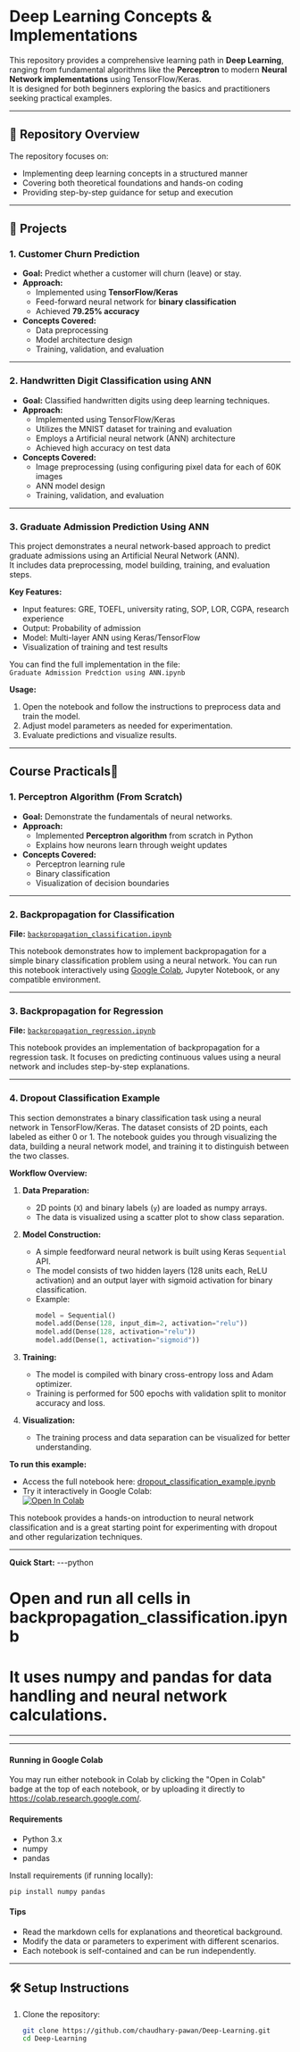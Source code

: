 # Deep Learning Concepts & Implementations

This repository provides a comprehensive learning path in **Deep Learning**, ranging from fundamental algorithms like the **Perceptron** to modern **Neural Network implementations** using TensorFlow/Keras.  
It is designed for both beginners exploring the basics and practitioners seeking practical examples.

---

## 📂 Repository Overview
The repository focuses on:
- Implementing deep learning concepts in a structured manner
- Covering both theoretical foundations and hands-on coding
- Providing step-by-step guidance for setup and execution

---

## 🚀 Projects

### 1. Customer Churn Prediction
- **Goal:** Predict whether a customer will churn (leave) or stay.  
- **Approach:**  
  - Implemented using **TensorFlow/Keras**  
  - Feed-forward neural network for **binary classification**  
  - Achieved **79.25% accuracy**  
- **Concepts Covered:**  
  - Data preprocessing  
  - Model architecture design  
  - Training, validation, and evaluation  

---



### 2. Handwritten Digit Classification using ANN
- **Goal:** Classified handwritten digits using deep learning techniques.
- **Approach:**  
  - Implemented using TensorFlow/Keras  
  - Utilizes the MNIST dataset for training and evaluation  
  - Employs a Artificial neural network (ANN) architecture  
  - Achieved high accuracy on test data  
- **Concepts Covered:**  
  - Image preprocessing (using configuring pixel data for each of 60K images  
  - ANN model design  
  - Training, validation, and evaluation
 
---

### 3. Graduate Admission Prediction Using ANN

This project demonstrates a neural network-based approach to predict graduate admissions using an Artificial Neural Network (ANN).  
It includes data preprocessing, model building, training, and evaluation steps.

**Key Features:**
- Input features: GRE, TOEFL, university rating, SOP, LOR, CGPA, research experience
- Output: Probability of admission
- Model: Multi-layer ANN using Keras/TensorFlow
- Visualization of training and test results

You can find the full implementation in the file:  
`Graduate Admission Predction using ANN.ipynb`  

**Usage:**
1. Open the notebook and follow the instructions to preprocess data and train the model.
2. Adjust model parameters as needed for experimentation.
3. Evaluate predictions and visualize results.

---

## Course Practicals📑

### 1. Perceptron Algorithm (From Scratch)
- **Goal:** Demonstrate the fundamentals of neural networks.  
- **Approach:**  
  - Implemented **Perceptron algorithm** from scratch in Python  
  - Explains how neurons learn through weight updates  
- **Concepts Covered:**  
  - Perceptron learning rule  
  - Binary classification  
  - Visualization of decision boundaries  

---


### 2. Backpropagation for Classification

**File:** [`backpropagation_classification.ipynb`](backpropagation_classification.ipynb)

This notebook demonstrates how to implement backpropagation for a simple binary classification problem using a neural network. You can run this notebook interactively using [Google Colab](https://colab.research.google.com/), Jupyter Notebook, or any compatible environment.


---

### 3. Backpropagation for Regression

**File:** [`backpropagation_regression.ipynb`](backpropagation_regression.ipynb)

This notebook provides an implementation of backpropagation for a regression task. It focuses on predicting continuous values using a neural network and includes step-by-step explanations.

---


### 4. Dropout Classification Example

This section demonstrates a binary classification task using a neural network in TensorFlow/Keras. The dataset consists of 2D points, each labeled as either 0 or 1. The notebook guides you through visualizing the data, building a neural network model, and training it to distinguish between the two classes.

**Workflow Overview:**
1. **Data Preparation:**  
   - 2D points (`X`) and binary labels (`y`) are loaded as numpy arrays.
   - The data is visualized using a scatter plot to show class separation.

2. **Model Construction:**  
   - A simple feedforward neural network is built using Keras `Sequential` API.
   - The model consists of two hidden layers (128 units each, ReLU activation) and an output layer with sigmoid activation for binary classification.
   - Example:
     ```python
     model = Sequential()
     model.add(Dense(128, input_dim=2, activation="relu"))
     model.add(Dense(128, activation="relu"))
     model.add(Dense(1, activation="sigmoid"))
     ```

3. **Training:**  
   - The model is compiled with binary cross-entropy loss and Adam optimizer.
   - Training is performed for 500 epochs with validation split to monitor accuracy and loss.

4. **Visualization:**  
   - The training process and data separation can be visualized for better understanding.

**To run this example:**
- Access the full notebook here: [dropout_classification_example.ipynb](https://github.com/chaudhary-pawan/Deep-Learning/blob/main/dropout_classification_example.ipynb)
- Try it interactively in Google Colab:  
  [![Open In Colab](https://colab.research.google.com/assets/colab-badge.svg)](https://colab.research.google.com/github/chaudhary-pawan/Deep-Learning/blob/main/dropout_classification_example.ipynb)

This notebook provides a hands-on introduction to neural network classification and is a great starting point for experimenting with dropout and other regularization techniques.


---


**Quick Start:**
---python
# Open and run all cells in backpropagation_classification.ipynb
# It uses numpy and pandas for data handling and neural network calculations.
---
---

#### Running in Google Colab

You may run either notebook in Colab by clicking the "Open in Colab" badge at the top of each notebook, or by uploading it directly to https://colab.research.google.com/.

#### Requirements

- Python 3.x
- numpy
- pandas 

Install requirements (if running locally):
```bash
pip install numpy pandas
```

#### Tips

- Read the markdown cells for explanations and theoretical background.
- Modify the data or parameters to experiment with different scenarios.
- Each notebook is self-contained and can be run independently.

---

## 🛠️ Setup Instructions

1. Clone the repository:
   ```bash
   git clone https://github.com/chaudhary-pawan/Deep-Learning.git
   cd Deep-Learning


